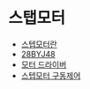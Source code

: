# 스탭모터

* [스텝모터란](./090_스탭모터란)
* [28BYJ48](./091_28BYJ48)
* [모터 드라이버](./092_모터_드라이버)
* [스텝모터 구동제어](./093_스텝모터_구동제어)